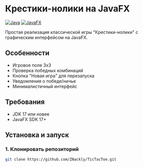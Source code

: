 # Крестики-нолики на JavaFX

[![Java](https://img.shields.io/badge/Java-17%2B-orange)](https://www.java.com)
[![JavaFX](https://img.shields.io/badge/JavaFX-17-blue)](https://openjfx.io/)

Простая реализация классической игры "Крестики-нолики" с графическим интерфейсом на JavaFX.



## Особенности
-  Игровое поле 3x3
-  Проверка победных комбинаций
-  Кнопка "Новая игра" для перезапуска
-  Уведомления о победе/ничье
-  Минималистичный интерфейс

## Требования
- JDK 17 или новее
- JavaFX SDK 17+

## Установка и запуск

### 1. Клонировать репозиторий
```bash
git clone https://github.com/ZNackly/TicTacToe.git
